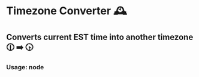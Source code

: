 # Timezone Converter :mantelpiece_clock:

## Converts current EST time into another timezone :clock1230: :arrow_right: :clock430:

### Usage: node <script name> <timezone>
### Optional formatted as well via -f or --format
